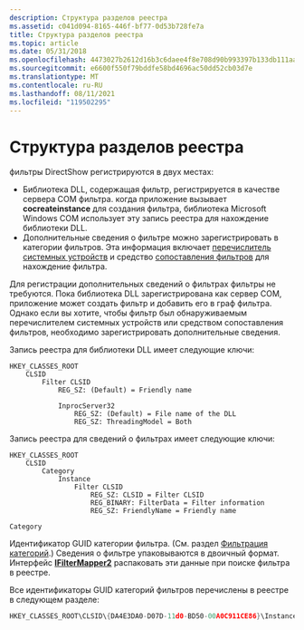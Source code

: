 ```yaml
---
description: Структура разделов реестра
ms.assetid: c041d094-8165-446f-bf77-0d53b728fe7a
title: Структура разделов реестра
ms.topic: article
ms.date: 05/31/2018
ms.openlocfilehash: 4473027b2612d16b3c6daee4f8e708d90b993397b133db111aa55c58e9c4ceb0
ms.sourcegitcommit: e6600f550f79bddfe58bd4696ac50dd52cb03d7e
ms.translationtype: MT
ms.contentlocale: ru-RU
ms.lasthandoff: 08/11/2021
ms.locfileid: "119502295"
---
```

# <a name="layout-of-the-registry-keys"></a>Структура разделов реестра

фильтры DirectShow регистрируются в двух местах:

-   Библиотека DLL, содержащая фильтр, регистрируется в качестве сервера COM фильтра. когда приложение вызывает **cocreateinstance** для создания фильтра, библиотека Microsoft Windows COM использует эту запись реестра для нахождение библиотеки DLL.
-   Дополнительные сведения о фильтре можно зарегистрировать в категории фильтров. Эта информация включает [перечислитель системных устройств](system-device-enumerator.md) и средство [сопоставления фильтров](filter-mapper.md) для нахождение фильтра.

Для регистрации дополнительных сведений о фильтрах фильтры не требуются. Пока библиотека DLL зарегистрирована как сервер COM, приложение может создать фильтр и добавить его в граф фильтра. Однако если вы хотите, чтобы фильтр был обнаруживаемым перечислителем системных устройств или средством сопоставления фильтров, необходимо зарегистрировать дополнительные сведения.

Запись реестра для библиотеки DLL имеет следующие ключи:


```
HKEY_CLASSES_ROOT
    CLSID
        Filter CLSID 
            REG_SZ: (Default) = Friendly name

            InprocServer32
                REG_SZ: (Default) = File name of the DLL
                REG_SZ: ThreadingModel = Both
```



Запись реестра для сведений о фильтрах имеет следующие ключи:


```
HKEY_CLASSES_ROOT
    CLSID
        Category
            Instance
                Filter CLSID
                    REG_SZ: CLSID = Filter CLSID
                    REG_BINARY: FilterData = Filter information
                    REG_SZ: FriendlyName = Friendly name
```




```
Category
```



Идентификатор GUID категории фильтра. (См. раздел [Фильтрация категорий](filter-categories.md).) Сведения о фильтре упаковываются в двоичный формат. Интерфейс [**IFilterMapper2**](/windows/desktop/api/Strmif/nn-strmif-ifiltermapper2) распаковать эти данные при поиске фильтра в реестре.

Все идентификаторы GUID категорий фильтров перечислены в реестре в следующем разделе:


```C++
HKEY_CLASSES_ROOT\CLSID\{DA4E3DA0-D07D-11d0-BD50-00A0C911CE86}\Instance
```



 

 



